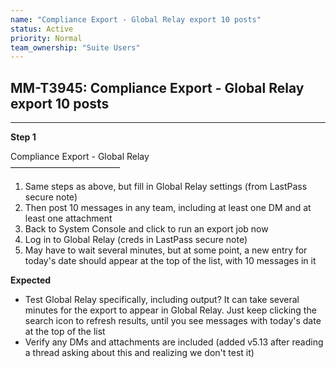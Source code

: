 ```yaml
---
name: "Compliance Export - Global Relay export 10 posts"
status: Active
priority: Normal
team_ownership: "Suite Users"
---
```


## MM-T3945: Compliance Export - Global Relay export 10 posts

---

**Step 1**

Compliance Export - Global Relay\
–––––––––––––––––––––––––

1. Same steps as above, but fill in Global Relay settings (from LastPass secure note)
2. Then post 10 messages in any team, including at least one DM and at least one attachment
3. Back to System Console and click to run an export job now
4. Log in to Global Relay (creds in LastPass secure note)
5. May have to wait several minutes, but at some point, a new entry for today's date should appear at the top of the list, with 10 messages in it

**Expected**

- Test Global Relay specifically, including output? It can take several minutes for the export to appear in Global Relay. Just keep clicking the search icon to refresh results, until you see messages with today's date at the top of the list
- Verify any DMs and attachments are included (added v5.13 after reading a thread asking about this and realizing we don't test it)

